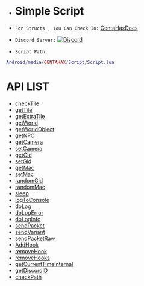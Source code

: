 * # Simple Script

* `For Structs , You Can Check In:` [GentaHaxDocs](https://github.com/GENTA7740/GENTA-HAX-DOCS) 

* `Discord Server:` [![Discord](https://img.shields.io/discord/870604052281573406)](https://discord.gg/JTM9b6XR3A)

* `Script Path:`
```lua
Android/media/GENTAHAX/Script/Script.lua
```

# API LIST

* [checkTile](checktile) 
* [getTile](gettile) 
* [getExtraTile](getextratile) 
* [getWorld](getworld) 
* [getWorldObject](getworldobject)
* [getNPC](getnpc) 
* [getCamera](getcamera) 
* [setCamera](setcamera) 
* [getGid](getgid) 
* [setGid](setgid) 
* [getMac](getmac) 
* [setMac](setmac) 
* [randomGid](randomgid)
* [randomMac](randommac)
* [sleep](sleep) 
* [logToConsole](logtoconsole) 
* [doLog](dolog) 
* [doLogError](dologerror) 
* [doLogInfo](dologinfo) 
* [sendPacket](sendpacket) 
* [sendVariant](sendvariant) 
* [sendPacketRaw](sendpacketraw) 
* [AddHook](addhook) 
* [removeHook](removehook) 
* [removeHooks](removehooks) 
* [getCurrentTimeInternal](getcurrenttimeinternal) 
* [getDiscordID](getdiscordid) 
* [checkPath](checkpath)